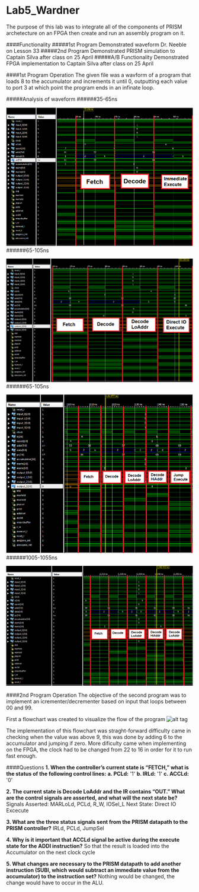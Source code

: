 Lab5_Wardner
============
The purpose of this lab was to integrate all of the components of PRISM archetecture on an FPGA then create and run an assembly program on it.

####Functionality
#####1st Program
Demonstrated waveform Dr. Neeble on Lesson 33
#####2nd Program
Demonstrated PRISM simulation to Captain Silva after class on 25 April
#####A/B Functionality
Demonstrated FPGA implementation to Captain Silva after class on 25 April

####1st Program Operation
The given file was a wavform of a program that loads 8 to the accumulator and increments it until 0, outputting each value to port 3 at which point the program ends in an infinate loop.

#####Analysis of waveform
######35-65ns

![alt tag](https://raw.githubusercontent.com/EricWardner/Lab5_Wardner/master/2nd_instruction.PNG)
######65-105ns

![alt tag](https://raw.githubusercontent.com/EricWardner/Lab5_Wardner/master/3rd_instruction.PNG)
######65-105ns

![alt tag](https://raw.githubusercontent.com/EricWardner/Lab5_Wardner/master/4th_instruction.PNG)
######1005-1055ns

![alt tag](https://raw.githubusercontent.com/EricWardner/Lab5_Wardner/master/5th_instruction.PNG)

####2nd Program Operation
The objective of the second program was to implement an icrementer/decrementer based on input that loops between 00 and 99.

First a flowchart was created to visualize the flow of the program
![alt tag](https://raw.githubusercontent.com/EricWardner/Lab5_Wardner/master/Flowchart.png)

The implementation of this flowchart was straght-forward difficulty came in checking when the value was above 9, this was done by adding 6 to the accumulator and jumping if zero. More dificulty came when implementing on the FPGA, the clock had to be changed from 22 to 16 in order for it to run fast enough.

####Questions
**1.	When the controller’s current state is “FETCH,” what is the status of the following control lines:**
    **a. PCLd:** '1'
    **b. IRLd:** '1'
    **c. ACCLd:** '0'

**2.	The current state is Decode LoAddr and the IR contains “OUT.”  What are the control signals are asserted, and what will the next state be?**
  Signals Asserted: MARLoLd, PCLd, R_W, IOSel_L
  Next State: Direct IO Excecute

**3.	What are the three status signals sent from the PRISM datapath to the PRISM controller?**
    IRLd, PCLd, JumpSel

**4.	Why is it important that ACCLd signal be active during the execute state for the ADDI instruction?**
    So that the result is loaded into the Accumulator on the next clock cycle 

**5.	What changes are necessary to the PRISM datapath to add another instruction (SUBI, which would subtract an immediate value from the accumulator) to the instruction set?**
    Nothing would be changed, the change would have to occur in the ALU. 

